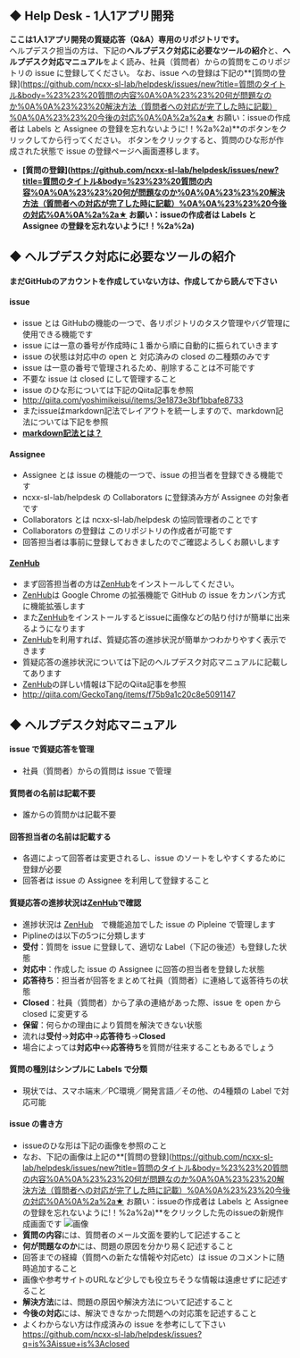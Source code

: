 ## ◆ Help Desk - 1人1アプリ開発
**ここは1人1アプリ開発の質疑応答（Q&amp;A）専用のリポジトリです。**  
ヘルプデスク担当の方は、下記の**ヘルプデスク対応に必要なツールの紹介**と、**ヘルプデスク対応マニュアル**をよく読み、社員（質問者）からの質問をこのリポジトリの issue に登録してください。
なお、issue への登録は下記の**[質問の登録](https://github.com/ncxx-sl-lab/helpdesk/issues/new?title=質問のタイトル&body=%23%23%20質問の内容%0A%0A%23%23%20何が問題なのか%0A%0A%23%23%20解決方法（質問者への対応が完了した時に記載）%0A%0A%23%23%20今後の対応%0A%0A%2a%2a★ お願い：issueの作成者は Labels と Assignee の登録を忘れないように!！%2a%2a)**のボタンをクリックしてから行ってください。
ボタンをクリックすると、質問のひな形が作成された状態で issue の登録ページへ画面遷移します。

- **[質問の登録](https://github.com/ncxx-sl-lab/helpdesk/issues/new?title=質問のタイトル&body=%23%23%20質問の内容%0A%0A%23%23%20何が問題なのか%0A%0A%23%23%20解決方法（質問者への対応が完了した時に記載）%0A%0A%23%23%20今後の対応%0A%0A%2a%2a★ お願い：issueの作成者は Labels と Assignee の登録を忘れないように!！%2a%2a)**


## ◆ ヘルプデスク対応に必要なツールの紹介

#### まだGitHubのアカウントを作成していない方は、作成してから読んで下さい

#### issue
- issue とは GitHubの機能の一つで、各リポジトリのタスク管理やバグ管理に使用できる機能です
- issue には一意の番号が作成時に１番から順に自動的に振られていきます
- issue の状態は対応中の open と 対応済みの closed の二種類のみです
- issue は一意の番号で管理されるため、削除することは不可能です
- 不要な issue は closed にして管理すること
- issue のひな形については下記のQiita記事を参照 
 - http://qiita.com/yoshimikeisui/items/3e1873e3bf1bbafe8733
- またissueはmarkdown記法でレイアウトを統一しますので、markdown記法については下記を参照
 - [**markdown記法とは？**](https://github.com/ncxx-sl-lab/members/wiki/.md%E3%83%95%E3%82%A1%E3%82%A4%E3%83%AB%E3%81%AE%E6%9B%B8%E3%81%8D%E6%96%B9) 


#### Assignee
 - Assignee とは issue の機能の一つで、issue の担当者を登録できる機能です
 - ncxx-sl-lab/helpdesk の Collaborators に登録済み方が Assignee の対象者です 
 - Collaborators とは ncxx-sl-lab/helpdesk の協同管理者のことです
 - Collaborators の登録は このリポジトリの作成者が可能です
 - 回答担当者は事前に登録しておきましたのでご確認よろしくお願いします

#### [ZenHub](https://www.zenhub.io/)
- まず回答担当者の方は[ZenHub](https://www.zenhub.io/)をインストールしてください。
- [ZenHub](https://www.zenhub.io/)は Google Chrome の拡張機能で GitHub の issue をカンバン方式に機能拡張します
- また[ZenHub](https://www.zenhub.io/)をインストールするとissueに画像などの貼り付けが簡単に出来るようになります
- [ZenHub](https://www.zenhub.io/)を利用すれば、質疑応答の進捗状況が簡単かつわかりやすく表示できます
- 質疑応答の進捗状況については下記のヘルプデスク対応マニュアルに記載してあります
- [ZenHub](https://www.zenhub.io/)の詳しい情報は下記のQiita記事を参照
 - http://qiita.com/GeckoTang/items/f75b9a1c20c8e5091147 

## ◆ ヘルプデスク対応マニュアル
#### issue で質疑応答を管理
- 社員（質問者）からの質問は issue で管理 

#### 質問者の名前は記載不要
- 誰からの質問かは記載不要

#### 回答担当者の名前は記載する
- 各週によって回答者は変更されるし、issue のソートをしやすくするために登録が必要
- 回答者は issue の Assignee を利用して登録すること

#### 質疑応答の進捗状況は[ZenHub](https://www.zenhub.io/)で確認
- 進捗状況は [ZenHub](https://www.zenhub.io/)　で機能追加でした issue の Pipleine で管理します
- Piplineのは以下の5つに分類します
- **受付**：質問を issue に登録して、適切な Label（下記の後述）も登録した状態
- **対応中**：作成した issue の Assignee に回答の担当者を登録した状態
- **応答待ち**：担当者が回答をまとめて社員（質問者）に連絡して返答待ちの状態
- **Closed**：社員（質問者）から了承の連絡があった際、issue を open から closed に変更する
- **保留**：何らかの理由により質問を解決できない状態
- 流れは**受付**→**対応中**→**応答待ち**→**Closed**
- 場合によっては**対応中**↔**応答待ち**を質問が往来することもあるでしょう

#### 質問の種別はシンプルに Labels で分類
- 現状では、スマホ端末／PC環境／開発言語／その他、の4種類の Label で対応可能

#### issue の書き方
- issueのひな形は下記の画像を参照のこと
- なお、下記の画像は上記の**[質問の登録](https://github.com/ncxx-sl-lab/helpdesk/issues/new?title=質問のタイトル&body=%23%23%20質問の内容%0A%0A%23%23%20何が問題なのか%0A%0A%23%23%20解決方法（質問者への対応が完了した時に記載）%0A%0A%23%23%20今後の対応%0A%0A%2a%2a★ お願い：issueの作成者は Labels と Assignee の登録を忘れないように!！%2a%2a)**をクリックした先のissueの新規作成画面です
![画像](http://keepingblog.net/github_images/helpdesk/issue_fmt.png)
- **質問の内容**には、質問者のメール文面を要約して記述すること
- **何が問題なのか**には、問題の原因を分かり易く記述すること
- 回答までの経緯（質問への新たな情報や対応etc）は issue のコメントに随時追加すること
- 画像や参考サイトのURLなど少しでも役立ちそうな情報は遠慮せずに記述すること
- **解決方法**には、問題の原因や解決方法について記述すること
- **今後の対応**には、解決できなかった問題への対応策を記述すること
- よくわからない方は作成済みの issue を参考にして下さい  
https://github.com/ncxx-sl-lab/helpdesk/issues?q=is%3Aissue+is%3Aclosed
